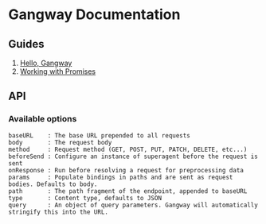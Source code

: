 # Gangway Documentation

## Guides

1. [Hello, Gangway](guides/hello-gangway.md)
2. [Working with Promises](guides/promises.md)

## API

### Available options

```
baseURL    : The base URL prepended to all requests
body       : The request body
method     : Request method (GET, POST, PUT, PATCH, DELETE, etc...)
beforeSend : Configure an instance of superagent before the request is sent
onResponse : Run before resolving a request for preprocessing data
params     : Populate bindings in paths and are sent as request bodies. Defaults to body.
path       : The path fragment of the endpoint, appended to baseURL
type       : Content type, defaults to JSON
query      : An object of query parameters. Gangway will automatically stringify this into the URL.
```
